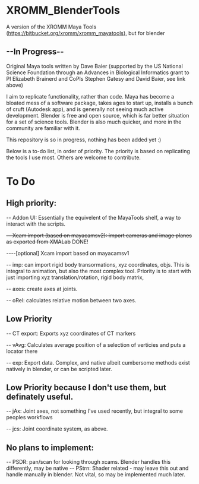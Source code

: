 # XROMM_BlenderTools
A version of the XROMM Maya Tools (https://bitbucket.org/xromm/xromm_mayatools), but for blender 

## --In Progress--

Original Maya tools written by Dave Baier (supported by the US National Science Foundation through an Advances in Biological Informatics grant to PI Elizabeth Brainerd and CoPIs Stephen Gatesy and David Baier, see link above)

I aim to replicate functionality, rather than code.  Maya has become a bloated mess of a software package, takes ages to start up, installs a bunch of cruft (Autodesk app), and is generally not seeing much active development.  Blender is free and open source, which is far better situation for a set of science tools.  Blender is also much quicker, and more in the community are familiar with it.

This repository is so in progress, nothing has been added yet :)

Below is a to-do list, in order of priority.  The priority is based on replicating the tools I use most.  Others are welcome to contribute.

# To Do

## High priority:

-- Addon UI: Essentially the equivelent of the MayaTools shelf, a way to interact with the scripts.

~~-- Xcam import (based on mayacamsv2): import cameras and image planes as exported from XMALab~~  DONE!

----[optional] Xcam import based on mayacamsv1

-- imp:  can import rigid body transormations, xyz coordinates, objs.  This is integral to animation, but also the most complex tool. Priority is to start with just importing xyz translation/rotation, rigid body matrix, 
 
-- axes: create axes at joints.

-- oRel: calculates relative motion between two axes.
 
## Low Priority 

-- CT export: Exports xyz coordinates of CT markers

-- vAvg: Calculates average position of a selection of verticies and puts a locator there

-- exp: Export data.  Complex, and native albeit cumbersome methods exist natively in blender, or can be scripted later.

## Low Priority because I don't use them, but definately useful.

-- jAx: Joint axes, not something I've used recently, but integral to some peoples workflows

-- jcs: Joint coordinate system, as above.

## No plans to implement:

-- PSDR: pan/scan for looking through xcams.  Blender handles this differently, may be native
-- PStrn: Shader related - may leave this out and handle manually in blender.  Not vital, so may be implemented much later.
